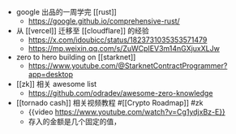 - google 出品的一周学完 [[rust]]
	- https://google.github.io/comprehensive-rust/
- 从 [[vercel]] 迁移至 [[cloudflare]] 的经验
	- https://x.com/idoubicc/status/1823731035353571479
	- https://mp.weixin.qq.com/s/ZuWCpIEV3m14nGXjuxXLJw
- zero to hero building on [[starknet]]
	- https://www.youtube.com/@StarknetContractProgrammer?app=desktop
- [[zk]] 相关 awesome list
	- https://github.com/odradev/awesome-zero-knowledge
- [[tornado cash]] 相关视频教程 #[[Crypto Roadmap]] #zk
	- {{video https://www.youtube.com/watch?v=Cg1ydjxBz-E}}
	- 存入的金额是几个固定的值，